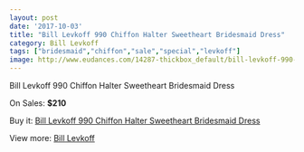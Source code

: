 ```yaml
---
layout: post
date: '2017-10-03'
title: "Bill Levkoff 990 Chiffon Halter Sweetheart Bridesmaid Dress"
category: Bill Levkoff
tags: ["bridesmaid","chiffon","sale","special","levkoff"]
image: http://www.eudances.com/14287-thickbox_default/bill-levkoff-990-chiffon-halter-sweetheart-bridesmaid-dress.jpg
---
```

Bill Levkoff 990 Chiffon Halter Sweetheart Bridesmaid Dress

On Sales: **$210**
<a href="https://www.eudances.com/en/bill-levkoff/4291-bill-levkoff-990-chiffon-halter-sweetheart-bridesmaid-dress.html"><amp-img layout="responsive" width="600" height="600" src="//www.eudances.com/14287-thickbox_default/bill-levkoff-990-chiffon-halter-sweetheart-bridesmaid-dress.jpg" alt="Bill Levkoff 990 Chiffon Halter Sweetheart Bridesmaid Dress 0" /></a>
<a href="https://www.eudances.com/en/bill-levkoff/4291-bill-levkoff-990-chiffon-halter-sweetheart-bridesmaid-dress.html"><amp-img layout="responsive" width="600" height="600" src="//www.eudances.com/14290-thickbox_default/bill-levkoff-990-chiffon-halter-sweetheart-bridesmaid-dress.jpg" alt="Bill Levkoff 990 Chiffon Halter Sweetheart Bridesmaid Dress 1" /></a>
<a href="https://www.eudances.com/en/bill-levkoff/4291-bill-levkoff-990-chiffon-halter-sweetheart-bridesmaid-dress.html"><amp-img layout="responsive" width="600" height="600" src="//www.eudances.com/14289-thickbox_default/bill-levkoff-990-chiffon-halter-sweetheart-bridesmaid-dress.jpg" alt="Bill Levkoff 990 Chiffon Halter Sweetheart Bridesmaid Dress 2" /></a>
<a href="https://www.eudances.com/en/bill-levkoff/4291-bill-levkoff-990-chiffon-halter-sweetheart-bridesmaid-dress.html"><amp-img layout="responsive" width="600" height="600" src="//www.eudances.com/14288-thickbox_default/bill-levkoff-990-chiffon-halter-sweetheart-bridesmaid-dress.jpg" alt="Bill Levkoff 990 Chiffon Halter Sweetheart Bridesmaid Dress 3" /></a>

Buy it: [Bill Levkoff 990 Chiffon Halter Sweetheart Bridesmaid Dress](https://www.eudances.com/en/bill-levkoff/4291-bill-levkoff-990-chiffon-halter-sweetheart-bridesmaid-dress.html "Bill Levkoff 990 Chiffon Halter Sweetheart Bridesmaid Dress")

View more: [Bill Levkoff](https://www.eudances.com/en/57-bill-levkoff "Bill Levkoff")